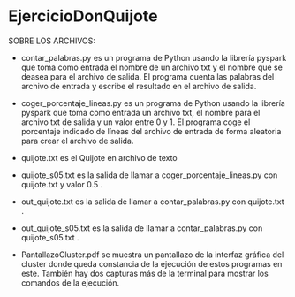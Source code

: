 # EjercicioDonQuijote
SOBRE LOS ARCHIVOS:
- contar_palabras.py es un programa de Python usando la librería pyspark que toma como entrada el nombre de un archivo txt y el nombre que se deasea para el archivo de salida. El programa cuenta las palabras del archivo de entrada y escribe el resultado en el archivo de salida.

- coger_porcentaje_lineas.py es un programa de Python usando la librería pyspark que toma como entrada un archivo txt, el nombre para el archivo txt de salida y un valor entre 0 y 1. El programa coge el porcentaje indicado de líneas del archivo de entrada de forma aleatoria para crear el archivo de salida.

- quijote.txt es el Quijote en archivo de texto

- quijote_s05.txt es la salida de llamar a coger_porcentaje_lineas.py con quijote.txt y valor 0.5 .

- out_quijote.txt es la salida de llamar a contar_palabras.py con quijote.txt .

- out_quijote_s05.txt es la salida de llamar a contar_palabras.py con quijote_s05.txt .

- PantallazoCluster.pdf se muestra un pantallazo de la interfaz gráfica del cluster donde queda constancia de la ejecución de estos programas en este. También hay dos capturas más de la terminal para mostrar los comandos de la ejecución.

